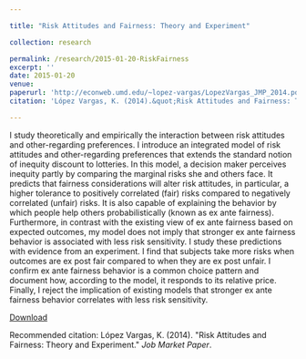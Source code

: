 ```yaml
---

title: "Risk Attitudes and Fairness: Theory and Experiment"

collection: research

permalink: /research/2015-01-20-RiskFairness
excerpt: ''
date: 2015-01-20
venue:
paperurl: 'http://econweb.umd.edu/~lopez-vargas/LopezVargas_JMP_2014.pdf'
citation: 'López Vargas, K. (2014).&quot;Risk Attitudes and Fairness: Theory and Experiment.&quot;<i>Job Market Paper</i>.'

---
```


I study theoretically and empirically the interaction between risk attitudes and other-regarding preferences. I introduce an integrated model of risk attitudes and other-regarding preferences that extends the standard notion of inequity discount to lotteries. In this model, a decision maker perceives inequity partly by comparing the marginal risks she and others face. It predicts that fairness considerations will alter risk attitudes, in particular, a higher tolerance to positively correlated (fair) risks compared to negatively correlated (unfair) risks. It is also capable of explaining the behavior by which people help others probabilistically (known as ex ante fairness). Furthermore, in contrast with the existing view of ex ante fairness based on expected outcomes, my model does not imply that stronger ex ante fairness behavior is associated with less risk sensitivity. I study these predictions with evidence from an experiment. I find that subjects take more risks when outcomes are ex post fair compared to when they are ex post unfair. I confirm ex ante fairness behavior is a common choice pattern and document how, according to the model, it responds to its relative price. Finally, I reject the implication of existing models that stronger ex ante fairness behavior correlates with less risk sensitivity.

[Download](http://econweb.umd.edu/~lopez-vargas/LopezVargas_JMP_2014.pdf)

Recommended citation: López Vargas, K. (2014). "Risk Attitudes and Fairness: Theory and Experiment." <i>Job Market Paper</i>.
